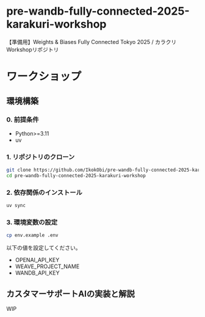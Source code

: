 # pre-wandb-fully-connected-2025-karakuri-workshop
【準備用】Weights &amp; Biases Fully Connected Tokyo 2025 / カラクリWorkshopリポジトリ


# ワークショップ

## 環境構築

### 0. 前提条件

- Python>=3.11
- uv

### 1. リポジトリのクローン

```bash
git clone https://github.com/IkokObi/pre-wandb-fully-connected-2025-karakuri-workshop.git
cd pre-wandb-fully-connected-2025-karakuri-workshop
```

### 2. 依存関係のインストール

```bash
uv sync
```

### 3. 環境変数の設定

```bash
cp env.example .env
```

以下の値を設定してください。

- OPENAI_API_KEY
- WEAVE_PROJECT_NAME
- WANDB_API_KEY

## カスタマーサポートAIの実装と解説

WIP
